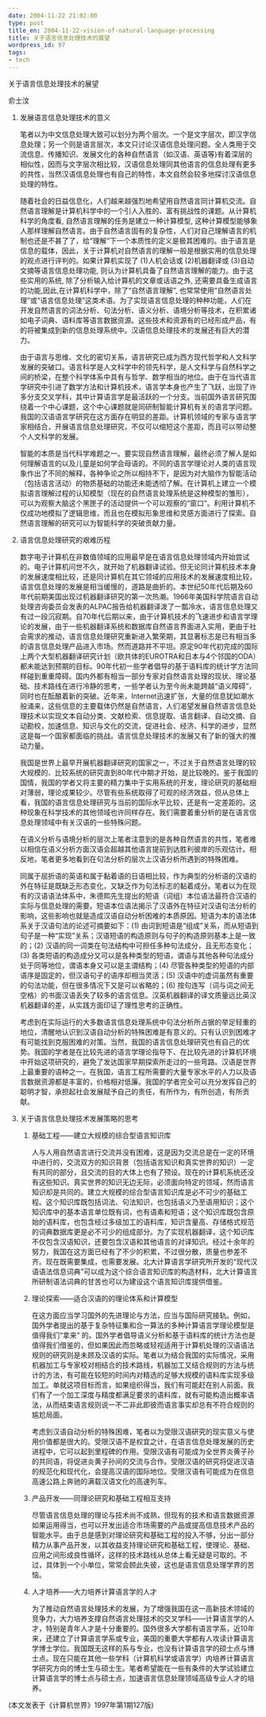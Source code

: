 ```yaml
---
date: 2004-11-22 21:02:00
type: post
title_en: 2004-11-22-vision-of-natural-language-processing
title: 关于语言信息处理技术的展望
wordpress_id: 97
tags:
- tech
---
```


关于语言信息处理技术的展望

俞士汶
  
1. 发展语言信息处理技术的意义  

	笔者以为中文信息处理大致可以划分为两个层次。一个是文字层次，即汉字信息处理；另一个则是语言层次，本文只讨论汉语信息处理问题。全人类用于交流信息、传播知识、发展文化的各种自然语言（如汉语、英语等)有着深层的相似性，因而与文字层次相比较，汉语信息处理同其他语言的信息处理有更多的共性，当然汉语信息处理也有自己的特性，本文自然会较多地探讨汉语信息处理的特性。  
  
	随着社会的日益信息化，人们越来越强烈地希望用自然语言同计算机交流。自然语言理解是计算机科学中的一个引人入胜的、富有挑战性的课题。从计算机科学的角度看, 自然语言理解的任务是建立一种计算模型, 这种计算模型能够象人那样理解自然语言。由于自然语言固有的复杂性，人们对自己理解语言的机制也还是不甚了了，给“理解”下一个本质性的定义是极其困难的。由于语言是信息的载体，因此，关于计算机对自然语言的理解一般是根据实用的信息处理的观点进行评判的。如果计算机实现了 (1)人机会话或 (2)机器翻译或 (3)自动文摘等语言信息处理功能, 则认为计算机具备了自然语言理解的能力。由于这些实用的系统, 除了分析输入给计算机的文章或话语之外, 还需要具备生成语言的功能,因此,在计算机科学中，除了“自然语言理解”, 也常常使用“自然语言处理”或“语言信息处理”这类术语。为了实现语言信息处理的种种功能，人们在开发自然语言的词法分析、句法分析、语义分析、语境分析等技术，在积累诸如电子词典、语料库等语言数据资源。这些技术和资源有的已经形成产品，有的将被集成到新的信息处理系统中。汉语信息处理技术的发展还有巨大的潜力。  
  
	由于语言与思维、文化的密切关系，语言研究已成为西方现代哲学和人文科学发展的突破口。语言科学是人文科学中的领先科学，是人文科学与自然科学之间的桥梁，在整个科学体系中具有与哲学、数学相当的地位。由于在当代语言学研究中引进了数学方法和计算机技术，语言学本身也产生了飞跃，出现了许多分支交叉学科，其中计算语言学是最活跃的一个分支。当前国外语言研究围绕着一个中心课题，这个中心课题就是同研制智能计算机有关的语言学问题。我国的汉语语言学研究在这方面存在明显的差距。计算机领域的专家与语言学家相结合，开展语言信息处理研究，不仅可以缩短这个差距，而且可以带动整个人文科学的发展。  
  
	智能的本质是当代科学难题之一。要实现自然语言理解，最终必须了解人是如何理解语言的以及儿童是如何学会母语的。不同的语言学理论对人类的语言现象作出了不同的解释，各种争论之所以相持不下，是因为对大脑作为智能活动（包括语言活动）的物质基础的功能还未能透彻了解。在计算机上建立一个模拟语言理解过程的认知模型（现在的自然语言处理系统是这种模型的雏形），可以为观察大脑这个黑匣子的活动提供一个可以观察的“窗口”。利用计算机不仅成功地模拟了逻辑思维，而且也在模拟形象思维和灵感方面进行了探索。自然语言理解的研究可以为智能科学的突破贡献力量。  
  
2. 语言信息处理研究的艰难历程  
  
	数字电子计算机在非数值领域的应用最早是在语言信息处理领域内开始尝试的。电子计算机问世不久，就开始了机器翻译试验。但无论同计算机技术本身的发展速度相比较，还是同计算机在其它领域的应用技术的发展速度相比较，语言信息处理的发展是相当缓慢的，道路是曲折的。本世纪50年代后期及60年代前期美国出现过机器翻译研究的第一次热潮。1966年美国科学院语言自动处理咨询委员会发表的ALPAC报告给机器翻译泼了一瓢冷水，语言信息处理又有过一段沉寂期。自70年代后期以来，由于计算机技术的飞速进步和语言学理论的发展，由于一些机器翻译系统和数据库自然语言界面进入实用，更由于社会需求的推动，语言信息处理研究重新进入繁荣期，其显著标志是已有相当多的语言信息处理产品进入市场。然而道路并不平坦。原定90年代初完成的国际上两个大型机器翻译研究计划（欧共体的EUROTRA和日本与4个邻国的ODA）都未能达到预期的目标。90年代初一些学者倡导的基于语料库的统计学方法同样碰到重重障碍。国内外都有相当一部分专家对自然语言处理的现状、理论基础、技术路线在进行冷静的思考，一些学者认为至今尚未能跨越“语义障碍”，同时也在酝酿着新的突破。近年来，Internet迅速扩张，大量的信息犹如潮水般涌来，这些信息的主要载体仍然是自然语言，人们渴望发展自然语言信息处理技术以实现文本自动分类、文献检索、信息提取、语言翻译、自动文摘、自动勘校，加速信息、知识与文化的交流，促进社会、经济、科学的进步，显然这是每一个国家都面临的挑战。语言信息处理技术的发展又有了新的强大的推动力量。  
  
	我国是世界上最早开展机器翻译研究的国家之一，不过关于自然语言处理的较大规模的、比较系统的研究直到80年代中期才开始，是比较晚的。鉴于我国的国情，我国的学者又将主要的精力集中于实用系统的开发，理论研究的基础相对薄弱，理论成果较少。尽管有些系统取得了可观的经济效益，但从总体上看，我国的语言信息处理研究与当前的国际水平比较，还是有一定差距的。这种现象在科学技术的其他领域也许同样存在。我们需要着重分析的是在语言信息处理领域中有关汉语的一些特殊问题。  
  
	在语义分析与语境分析的层次上笔者注意到的是各种自然语言的共性，笔者难以相信在语义分析方面汉语会超越其他语言提前到达胜利彼岸的乐观估计。相反地，笔者更多地看到在句法分析的层次上汉语分析所遇到的特殊困难。  
  
	同属于屈折语的英语和属于黏着语的日语相比较，作为典型的分析语的汉语的外在特征是既缺乏形态变化，又缺乏作为句法标志的黏着成分。笔者以为在现有的汉语语法体系中，朱德熙先生提出的短语（词组）本位语法最符合汉语的实际与信息处理的需要。短语本位语法揭示了汉语外在特征对汉语句法分析的影响，这些影响也就是造成汉语自动分析困难的本质原因。短语为本的语法体系关于汉语句法的论述可摘要如下：(1) 由词到短语是“组成”关系，而从短语到句子是一种“实现”关系；汉语短语的构造原则与句子的构造原则基本上是一致的；(2) 汉语的同一词类在句法结构中可担任多种句法成分，且无形态变化；(3) 各类短语的构造成分又可以是各种类型的短语，谓语与其他各种句法成分处于同等地位，谓语本身又可以是主谓结构；(4) 尽管各种类型的短语的内部语序是固定的，但汉语句子的语序却相当灵活；(5) 汉语中的虚词虽然有重要的句法功能，但在很多情况下又是可以省略的；(6) 按句连写（词与词之间无空格）的书面汉语丢失了较多的语言信息。汉英机器翻译的译文质量远比英汉机器翻译的差，从实践方面印证了理性思考的正确性。  
  
	考虑到在实际运行的大多数语言信息处理系统中句法分析所占据的举足轻重的地位，清醒地认识到汉语自动分析的特殊困难是有意义的。只有认识到困难才有可能找到克服困难的对策。当然，我国的语言信息处理研究也有自己的优势。我国的学者是在比较先进的语言学理论指导下、在比较先进的计算机环境中开始这项研究的，避免了发达国家早期探索所走过的一些弯路。汉语是世界上最重要的语种之一。在我国，语言工程所需要的大量专家水平的人力以及语言数据资源都是丰富的，价格相对低廉。我国的学者完全可以充分发挥自己的聪明才智，承担起社会发展赋予自己的责任，有所作为，有所创造，有所贡献。  
  
3. 关于语言信息处理技术发展策略的思考  
  
	1. 基础工程——建立大规模的综合型语言知识库
  
		人与人用自然语言进行交流并没有困难，这是因为交流总是在一定的环境中进行的，交流双方的知识背景（包括语言知识和真实世界的知识）一定有共同的部分，且交流的目的大体上也有了预设。现在的计算机系统还没有这些知识。真实世界的知识无边无际，必须面向特定的领域，然而语言知识却是共同的。建立大规模的综合型语言知识库是必不可少的基础工程。这个知识库既包括词法、句法知识，也包括语义乃至语用知识；这个知识库中的基本语言单位既有词，也有语素和短语；这个知识库既包含原始的语料库，也包含经过多级加工的语料库，知识含量高、存储格式规范的词典数据库更是必不可少的组成部分。为了实现机器翻译，这个知识库不仅包含汉语知识，还要包含汉语和其他语言的对译知识。经过十余年的努力，我国在这方面已经有了不少的积累，不过很分散，质量也参差不齐。现在既需要集成，也需要发展。北大计算语言学研究所开发的“现代汉语语法信息词典”可以成为这个综合语言知识库的构造材料，北大计算语言所研制语法词典的甘苦也可以为建设这个语言知识库提供借鉴。  
  
	2. 理论探索——适合汉语的的理论体系和计算模型
  
		在这方面应当学习国外的先进理论与方法，应当与国际研究接轨。例如，国外学者提出的基于复杂特征集和合一算法的多种计算语言学理论模型是值得我们“拿来” 的。国外学者倡导语义分析和基于语料库的统计方法也是值得我们借鉴的，但如果因此而忽略或轻视适用于计算机处理的汉语语法规则的研究则是未顾及汉语的实际。笔者以为结合我国的实际情况，采用机器加工与专家校对相结合的技术路线，机器加工又结合规则的方法与统计的方法，有可能在较短的时间内对精选的足够大规模的语料库实现多级加工。单就这项目标而言，如果组织得当，我们有可能赶在别人前面。我们有了一个加工深度与精度都满足要求的语料库，就有可能构造出概率语法，从而结束语言规则说一不二非此即彼而语言事实却总有不符合规则的尴尬局面。  
  
		考虑到汉语自动分析的特殊困难，笔者以为受限汉语研究的现实意义与使用价值都是很大的。受限汉语不是权宜之计，在语言信息处理发展的历史进程中，它可以起到里程碑的作用。受限汉语有可能成为全世界炎黄子孙的共同语，将促进炎黄子孙间的交流与合作。受限汉语的研究将促进汉语的规范化和现代化，会提高汉语的国际地位。受限汉语有可能成为在信息高速公路上奔驰的满载汉语文化的高速列车。  
  
	3. 产品开发——同理论研究和基础工程相互支持
  
		尽管语言信息处理的理论与技术尚不成熟，但现有的技术和语言数据资源如果运用得当，也可以开发出适合市场需要的产品或提高信息技术产品的智能水平。由于总是感到对理论研究和基础工程的投入不够，分出一部分精力从事产品开发，以其收益支持理论研究和基础工程，使理论、基础、应用之间形成良性循环，这样的技术路线从总体上看无疑是可取的。不过，具体到一个小单位，常常会顾此失彼，这也是语言信息处理学界的苦恼。  
  
	4. 人才培养——大力培养计算语言学的人才
  
		为了推动自然语言处理技术的发展，为了增强我国在这一高新技术领域的竞争力，大力培养支撑自然语言处理技术的交叉学科——计算语言学的人才，特别是青年人才是十分重要的。国外很多大学都有语言学系，近10年来，还建立了计算语言学系或专业，美国的重要大学都有人攻读计算语言学博士学位。我国既无这样的系与专业，也没有计算语言学的硕士点与博士点。现在只能在其他一些学科（计算机科学或语言学）内培养计算语言学研究方向的博士生与硕士生。笔者希望能在一些有条件的大学试验建立计算语言学的博士点与硕士点，加速语言信息处理领域高级专业人才的培养。  
  
(本文发表于《计算机世界》1997年第1期127版)
